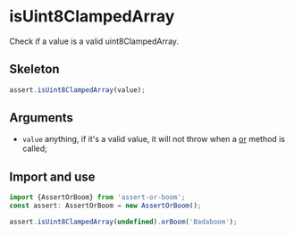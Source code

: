 # isUint8ClampedArray

Check if a value is a valid uint8ClampedArray.

## Skeleton

```ts
assert.isUint8ClampedArray(value);
```

## Arguments

- `value` anything, if it's a valid value, it will not throw when a [or](../or.md) method is called;

## Import and use

```ts
import {AssertOrBoom} from 'assert-or-boom';
const assert: AssertOrBoom = new AssertOrBoom();

assert.isUint8ClampedArray(undefined).orBoom('Badaboom');
```
